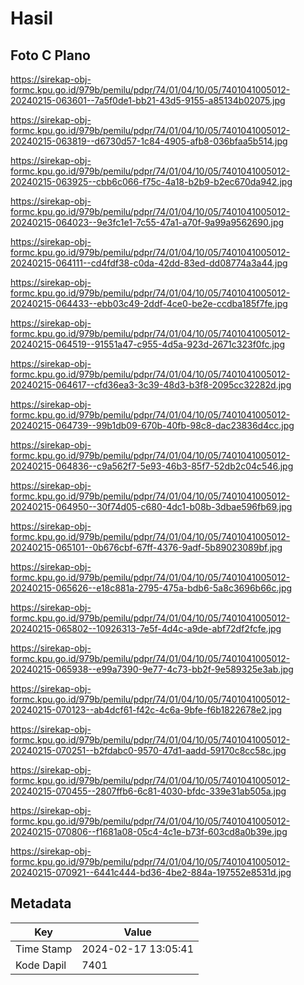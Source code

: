 # Hasil

## Foto C Plano

https://sirekap-obj-formc.kpu.go.id/979b/pemilu/pdpr/74/01/04/10/05/7401041005012-20240215-063601--7a5f0de1-bb21-43d5-9155-a85134b02075.jpg

https://sirekap-obj-formc.kpu.go.id/979b/pemilu/pdpr/74/01/04/10/05/7401041005012-20240215-063819--d6730d57-1c84-4905-afb8-036bfaa5b514.jpg

https://sirekap-obj-formc.kpu.go.id/979b/pemilu/pdpr/74/01/04/10/05/7401041005012-20240215-063925--cbb6c066-f75c-4a18-b2b9-b2ec670da942.jpg

https://sirekap-obj-formc.kpu.go.id/979b/pemilu/pdpr/74/01/04/10/05/7401041005012-20240215-064023--9e3fc1e1-7c55-47a1-a70f-9a99a9562690.jpg

https://sirekap-obj-formc.kpu.go.id/979b/pemilu/pdpr/74/01/04/10/05/7401041005012-20240215-064111--cd4fdf38-c0da-42dd-83ed-dd08774a3a44.jpg

https://sirekap-obj-formc.kpu.go.id/979b/pemilu/pdpr/74/01/04/10/05/7401041005012-20240215-064433--ebb03c49-2ddf-4ce0-be2e-ccdba185f7fe.jpg

https://sirekap-obj-formc.kpu.go.id/979b/pemilu/pdpr/74/01/04/10/05/7401041005012-20240215-064519--91551a47-c955-4d5a-923d-2671c323f0fc.jpg

https://sirekap-obj-formc.kpu.go.id/979b/pemilu/pdpr/74/01/04/10/05/7401041005012-20240215-064617--cfd36ea3-3c39-48d3-b3f8-2095cc32282d.jpg

https://sirekap-obj-formc.kpu.go.id/979b/pemilu/pdpr/74/01/04/10/05/7401041005012-20240215-064739--99b1db09-670b-40fb-98c8-dac23836d4cc.jpg

https://sirekap-obj-formc.kpu.go.id/979b/pemilu/pdpr/74/01/04/10/05/7401041005012-20240215-064836--c9a562f7-5e93-46b3-85f7-52db2c04c546.jpg

https://sirekap-obj-formc.kpu.go.id/979b/pemilu/pdpr/74/01/04/10/05/7401041005012-20240215-064950--30f74d05-c680-4dc1-b08b-3dbae596fb69.jpg

https://sirekap-obj-formc.kpu.go.id/979b/pemilu/pdpr/74/01/04/10/05/7401041005012-20240215-065101--0b676cbf-67ff-4376-9adf-5b89023089bf.jpg

https://sirekap-obj-formc.kpu.go.id/979b/pemilu/pdpr/74/01/04/10/05/7401041005012-20240215-065626--e18c881a-2795-475a-bdb6-5a8c3696b66c.jpg

https://sirekap-obj-formc.kpu.go.id/979b/pemilu/pdpr/74/01/04/10/05/7401041005012-20240215-065802--10926313-7e5f-4d4c-a9de-abf72df2fcfe.jpg

https://sirekap-obj-formc.kpu.go.id/979b/pemilu/pdpr/74/01/04/10/05/7401041005012-20240215-065938--e99a7390-9e77-4c73-bb2f-9e589325e3ab.jpg

https://sirekap-obj-formc.kpu.go.id/979b/pemilu/pdpr/74/01/04/10/05/7401041005012-20240215-070123--ab4dcf61-f42c-4c6a-9bfe-f6b1822678e2.jpg

https://sirekap-obj-formc.kpu.go.id/979b/pemilu/pdpr/74/01/04/10/05/7401041005012-20240215-070251--b2fdabc0-9570-47d1-aadd-59170c8cc58c.jpg

https://sirekap-obj-formc.kpu.go.id/979b/pemilu/pdpr/74/01/04/10/05/7401041005012-20240215-070455--2807ffb6-6c81-4030-bfdc-339e31ab505a.jpg

https://sirekap-obj-formc.kpu.go.id/979b/pemilu/pdpr/74/01/04/10/05/7401041005012-20240215-070806--f1681a08-05c4-4c1e-b73f-603cd8a0b39e.jpg

https://sirekap-obj-formc.kpu.go.id/979b/pemilu/pdpr/74/01/04/10/05/7401041005012-20240215-070921--6441c444-bd36-4be2-884a-197552e8531d.jpg


## Metadata

| Key        | Value               |
| ---------- | ------------------- |
| Time Stamp | 2024-02-17 13:05:41 |
| Kode Dapil | 7401                |



